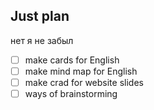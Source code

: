 ## Just plan
нет я не забыл 
- [ ] make cards for English 
- [ ] make mind map for English 
- [ ] make crad for website slides
- [ ] ways of brainstorming
